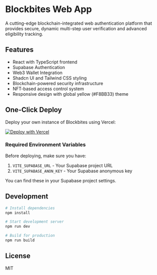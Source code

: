 # Blockbites Web App

A cutting-edge blockchain-integrated web authentication platform that provides secure, dynamic multi-step user verification and advanced eligibility tracking.

## Features

- React with TypeScript frontend
- Supabase Authentication
- Web3 Wallet Integration
- Shadcn UI and Tailwind CSS styling
- Blockchain-powered security infrastructure
- NFT-based access control system
- Responsive design with global yellow (#F8BB33) theme

## One-Click Deploy

Deploy your own instance of Blockbites using Vercel:

[![Deploy with Vercel](https://vercel.com/button)](https://vercel.com/new/clone?repository-url=https%3A%2F%2Fgithub.com%2Fyour-username%2Fblockbites&env=VITE_SUPABASE_URL,VITE_SUPABASE_ANON_KEY&demo-title=Blockbites&demo-description=Blockchain-integrated%20web%20authentication%20platform&demo-url=https%3A%2F%2Fblockbites-demo.vercel.app)

### Required Environment Variables

Before deploying, make sure you have:

1. `VITE_SUPABASE_URL` - Your Supabase project URL
2. `VITE_SUPABASE_ANON_KEY` - Your Supabase anonymous key

You can find these in your Supabase project settings.

## Development

```bash
# Install dependencies
npm install

# Start development server
npm run dev

# Build for production
npm run build
```

## License

MIT
